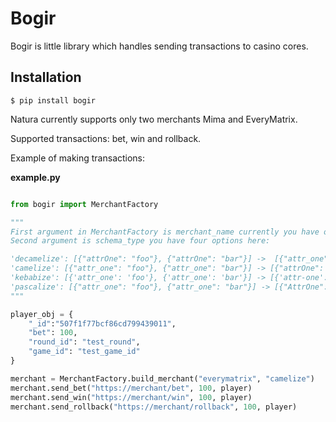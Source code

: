 # Bogir

Bogir is little library which handles sending transactions to casino cores.

## Installation

```console
$ pip install bogir
```

Natura currently supports only two merchants Mima and EveryMatrix.

Supported transactions: bet, win and rollback.

Example of making transactions:

**example.py**

```python

from bogir import MerchantFactory

"""
First argument in MerchantFactory is merchant_name currently you have only two options: mima and everymatrix.
Second argument is schema_type you have four options here:

'decamelize': [{"attrOne": "foo"}, {"attrOne": "bar"}] ->  [{"attr_one": "foo"}, {"attr_one": "bar"}]
'camelize': [{"attr_one": "foo"}, {"attr_one": "bar"}] -> [{"attrOne": "foo"}, {"attrOne": "bar"}]
'kebabize': [{'attr_one': 'foo'}, {'attr_one': 'bar'}] -> [{'attr-one': 'foo'}, {'attr-one': 'bar'}]
'pascalize': [{"attr_one": "foo"}, {"attr_one": "bar"}] -> [{"AttrOne": "foo"}, {"AttrOne": "bar"}]
"""

player_obj = {
	"_id":"507f1f77bcf86cd799439011",
	"bet": 100,
	"round_id": "test_round",
	"game_id": "test_game_id"
}

merchant = MerchantFactory.build_merchant("everymatrix", "camelize")
merchant.send_bet("https://merchant/bet", 100, player)
merchant.send_win("https://merchant/win", 100, player)
merchant.send_rollback("https://merchant/rollback", 100, player)
```
